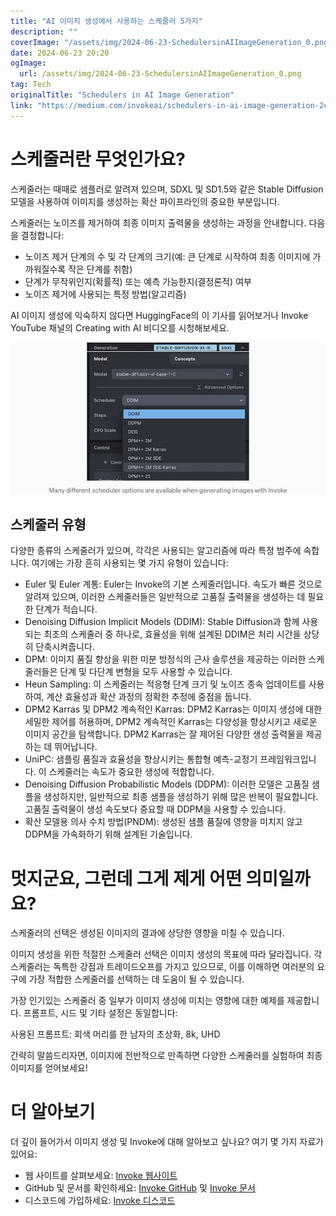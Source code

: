 ```yaml
---
title: "AI 이미지 생성에서 사용하는 스케줄러 5가지"
description: ""
coverImage: "/assets/img/2024-06-23-SchedulersinAIImageGeneration_0.png"
date: 2024-06-23 20:20
ogImage: 
  url: /assets/img/2024-06-23-SchedulersinAIImageGeneration_0.png
tag: Tech
originalTitle: "Schedulers in AI Image Generation"
link: "https://medium.com/invokeai/schedulers-in-ai-image-generation-2ca6d7458f17"
---
```



# 스케줄러란 무엇인가요?

스케줄러는 때때로 샘플러로 알려져 있으며, SDXL 및 SD1.5와 같은 Stable Diffusion 모델을 사용하여 이미지를 생성하는 확산 파이프라인의 중요한 부분입니다.

스케줄러는 노이즈를 제거하여 최종 이미지 출력물을 생성하는 과정을 안내합니다. 다음을 결정합니다:

- 노이즈 제거 단계의 수 및 각 단계의 크기(예: 큰 단계로 시작하여 최종 이미지에 가까워질수록 작은 단계를 취함)
- 단계가 무작위인지(확률적) 또는 예측 가능한지(결정론적) 여부
- 노이즈 제거에 사용되는 특정 방법(알고리즘)

<div class="content-ad"></div>

AI 이미지 생성에 익숙하지 않다면 HuggingFace의 이 기사를 읽어보거나 Invoke YouTube 채널의 Creating with AI 비디오를 시청해보세요.

![Image](/assets/img/2024-06-23-SchedulersinAIImageGeneration_0.png)

## 스케줄러 유형

다양한 종류의 스케줄러가 있으며, 각각은 사용되는 알고리즘에 따라 특정 범주에 속합니다. 여기에는 가장 흔히 사용되는 몇 가지 유형이 있습니다:

<div class="content-ad"></div>

- Euler 및 Euler 계통: Euler는 Invoke의 기본 스케줄러입니다. 속도가 빠른 것으로 알려져 있으며, 이러한 스케줄러들은 일반적으로 고품질 출력물을 생성하는 데 필요한 단계가 적습니다.
- Denoising Diffusion Implicit Models (DDIM): Stable Diffusion과 함께 사용되는 최초의 스케줄러 중 하나로, 효율성을 위해 설계된 DDIM은 처리 시간을 상당히 단축시켜줍니다.
- DPM: 이미지 품질 향상을 위한 미분 방정식의 근사 솔루션을 제공하는 이러한 스케줄러들은 단계 및 다단계 변형을 모두 사용할 수 있습니다.
- Heun Sampling: 이 스케줄러는 적응형 단계 크기 및 노이즈 종속 업데이트를 사용하여, 계산 효율성과 확산 과정의 정확한 추정에 중점을 둡니다.
- DPM2 Karras 및 DPM2 계속적인 Karras: DPM2 Karras는 이미지 생성에 대한 세밀한 제어를 허용하며, DPM2 계속적인 Karras는 다양성을 향상시키고 새로운 이미지 공간을 탐색합니다. DPM2 Karras는 잘 제어된 다양한 생성 출력물을 제공하는 데 뛰어납니다.
- UniPC: 샘플링 품질과 효율성을 향상시키는 통합형 예측-교정기 프레임워크입니다. 이 스케줄러는 속도가 중요한 생성에 적합합니다.
- Denoising Diffusion Probabilistic Models (DDPM): 이러한 모델은 고품질 샘플을 생성하지만, 일반적으로 최종 샘플을 생성하기 위해 많은 반복이 필요합니다. 고품질 출력물이 생성 속도보다 중요할 때 DDPM을 사용할 수 있습니다.
- 확산 모델용 의사 수치 방법(PNDM): 생성된 샘플 품질에 영향을 미치지 않고 DDPM을 가속화하기 위해 설계된 기술입니다.

# 멋지군요, 그런데 그게 제게 어떤 의미일까요?

스케줄러의 선택은 생성된 이미지의 결과에 상당한 영향을 미칠 수 있습니다.

이미지 생성을 위한 적절한 스케줄러 선택은 이미지 생성의 목표에 따라 달라집니다. 각 스케줄러는 독특한 강점과 트레이드오프를 가지고 있으므로, 이를 이해하면 여러분의 요구에 가장 적합한 스케줄러를 선택하는 데 도움이 될 수 있습니다.

<div class="content-ad"></div>

가장 인기있는 스케줄러 중 일부가 이미지 생성에 미치는 영향에 대한 예제를 제공합니다. 프롬프트, 시드 및 기타 설정은 동일합니다:

사용된 프롬프트: 회색 머리를 한 남자의 초상화, 8k, UHD

간략히 말씀드리자면, 이미지에 전반적으로 만족하면 다양한 스케줄러를 실험하여 최종 이미지를 얻어보세요!

# 더 알아보기

<div class="content-ad"></div>

더 깊이 들어가서 이미지 생성 및 Invoke에 대해 알아보고 싶나요? 여기 몇 가지 자료가 있어요:

- 웹 사이트를 살펴보세요: [Invoke 웹사이트](https://www.example.com)
- GitHub 및 문서를 확인하세요: [Invoke GitHub](https://github.com/invoke) 및 [Invoke 문서](https://docs.invoke.com)
- 디스코드에 가입하세요: [Invoke 디스코드](https://discord.gg/invoke)
